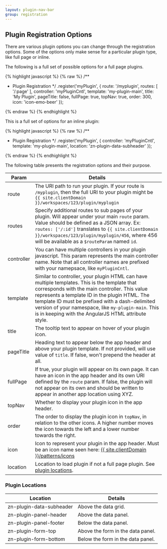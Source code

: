 ```yaml
---
layout: plugin-nav-bar
group: registration
---
```


## Plugin Registration Options

There are various plugin options you can change through the registration options. Some of the options only make sense for a particular plugin type, like full page or inline. 

The following is a full set of possible options for a full page plugins.

{% highlight javascript %}
{% raw %}
/**
 * Plugin Registration
 */
.register('myPlugin', {
    route: '/myplugin',
    routes: [
        '/:page'
    ],
    controller: 'myPluginCntl',
    template: 'my-plugin-main',
    title: 'My Plugin',
    pageTitle: false,
    fullPage: true,
    topNav: true,
    order: 300,
    icon: 'icon-emo-beer'
});

{% endraw %}
{% endhighlight %}

This is a full set of options for an inline plugin: 

{% highlight javascript %}
{% raw %}
/**
 * Plugin Registration
 */
.register('myPlugin', {
    controller: 'myPluginCntl',
    template: 'my-plugin-main',
    location: 'zn-plugin-data-subheader'
});

{% endraw %}
{% endhighlight %}

The following table presents the registration options and their purpose.

<table class="table table-striped table-bordered">
    <thead>
        <tr>
            <th>Param</th>
            <th>Details</th>
        </tr>
    </thead>
    <tbody>
        <tr>
            <td>route</td>
            <td>The URI path to run your plugin. If your route is <code>/myplugin</code>, then the full URI to your plugin might be <code>{{ site.clientDomain }}/workspaces/123/plugin/myplugin</code></td>
        </tr>
        <tr>
            <td>routes</td>
            <td>Specify additional routes to sub pages of your plugin. Will appear under your main <code>route</code> param. Value should be defined as a JSON array. Ex: <code>routes: ['/:id']</code> translates to <code>{{ site.clientDomain }}/workspaces/123/plugin/myplugin/456</code>, where 456 will be available as a <code>$routeParam</code> named <code>id</code>.</td>
        </tr>
        <tr>
            <td>controller</td>
            <td>You can have multiple controllers in your plugin javascript. This param represents the main controller name. Note that all controller names are prefixed with your namepsace, like <code>myPluginCntl</code>.</td>
        </tr>
        <tr>
            <td>template</td>
            <td>Similar to controller, your plugin HTML can have multiple templates. This is the template that corresponds with the main controller. This value represents a template ID in the plugin HTML. The template ID must be prefixed with a dash-delimited version of your namespace, like <code>my-plugin-main</code>. This is in keeping with the AngularJS HTML attribute style.</td>
        </tr>
        <tr>
            <td>title</td>
            <td>The tooltip text to appear on hover of your plugin icon.</td>
        </tr>
        <tr>
            <td>pageTitle</td>
            <td>Heading text to appear below the app header and above your plugin template. If not provided, will use value of <code>title</code>. If false, won't prepend the header at all.</td>
        </tr>
        <tr>
            <td>fullPage</td>
            <td>If true, your plugin will appear on its own page. It can have an icon in the app header and its own URI defined by the <code>route</code> param. If false, the plugin will not appear on its own and should be written to appear in another app location using XYZ.</td>
        </tr>
        <tr>
            <td>topNav</td>
            <td>Whether to display your plugin icon in the app header.</td>
        </tr>
        <tr>
            <td>order</td>
            <td>The order to display the plugin icon in <code>topNav</code>, in relation to the other icons. A higher number moves the icon towards the left and a lower number towards the right.</td>
        </tr>
        <tr>
            <td>icon</td>
            <td>Icon to represent your plugin in the app header. Must be an icon name seen here: <a href="{{ site.clientDomain }}/patterns/icons">{{ site.clientDomain }}/patterns/icons</a></td>
        </tr>
        <tr>
            <td>location</td>
            <td>Location to load plugin if not a full page plugin. See <a href="#locations">plugin locations</a>.</td>
        </tr>
    </tbody>
</table>

### Plugin Locations
<a name="locations"></a>

<table class="table table-striped table-bordered">
    <thead>
        <tr>
            <th>Location</th>
            <th>Details</th>
        </tr>
    </thead>
    <tbody>
        <tr>
            <td>zn-plugin-data-subheader</td>
            <td>Above the data grid.</td>
        </tr>
        <tr>
            <td>zn-plugin-panel-header</td>
            <td>Above the data panel.</td>
        </tr>
        <tr>
            <td>zn-plugin-panel-footer</td>
            <td>Below the data panel.</td>
        </tr>
        <tr>
            <td>zn-plugin-form-top</td>
            <td>Above the form in the data panel.</td>
        </tr>
        <tr>
            <td>zn-plugin-form-bottom</td>
            <td>Below the form in the data panel.</td>
        </tr>
    </tbody>
</table>